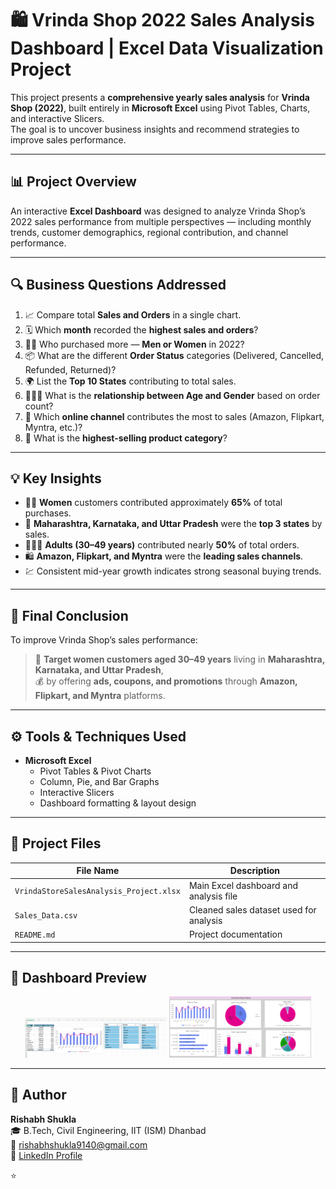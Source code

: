 # 🛍️ Vrinda Shop 2022 Sales Analysis Dashboard | Excel Data Visualization Project

This project presents a **comprehensive yearly sales analysis** for **Vrinda Shop (2022)**, built entirely in **Microsoft Excel** using Pivot Tables, Charts, and interactive Slicers.  
The goal is to uncover business insights and recommend strategies to improve sales performance.

---

## 📊 Project Overview

An interactive **Excel Dashboard** was designed to analyze Vrinda Shop’s 2022 sales performance from multiple perspectives — including monthly trends, customer demographics, regional contribution, and channel performance.

---

## 🔍 Business Questions Addressed

1. 📈 Compare total **Sales and Orders** in a single chart.  
2. 🗓️ Which **month** recorded the **highest sales and orders**?  
3. 👩‍🦰 Who purchased more — **Men or Women** in 2022?  
4. 📦 What are the different **Order Status** categories (Delivered, Cancelled, Refunded, Returned)?  
5. 🌍 List the **Top 10 States** contributing to total sales.  
6. 👨‍👩‍👧 What is the **relationship between Age and Gender** based on order count?  
7. 🛒 Which **online channel** contributes the most to sales (Amazon, Flipkart, Myntra, etc.)?  
8. 🎯 What is the **highest-selling product category**?

---

## 💡 Key Insights

- 👩‍🦰 **Women** customers contributed approximately **65%** of total purchases.  
- 🌆 **Maharashtra, Karnataka, and Uttar Pradesh** were the **top 3 states** by sales.  
- 👨‍👩‍👧 **Adults (30–49 years)** contributed nearly **50%** of total orders.  
- 🛍️ **Amazon, Flipkart, and Myntra** were the **leading sales channels**.  
- 💹 Consistent mid-year growth indicates strong seasonal buying trends.

---

## 🧠 Final Conclusion

To improve Vrinda Shop’s sales performance:

> 🎯 **Target women customers aged 30–49 years** living in **Maharashtra, Karnataka, and Uttar Pradesh**,  
> 💰 by offering **ads, coupons, and promotions** through **Amazon, Flipkart, and Myntra** platforms.

---

## ⚙️ Tools & Techniques Used

- **Microsoft Excel**
  - Pivot Tables & Pivot Charts  
  - Column, Pie, and Bar Graphs  
  - Interactive Slicers  
  - Dashboard formatting & layout design  

---

## 📂 Project Files

| File Name | Description |
|------------|-------------|
| `VrindaStoreSalesAnalysis_Project.xlsx` | Main Excel dashboard and analysis file |
| `Sales_Data.csv` | Cleaned sales dataset used for analysis |
| `README.md` | Project documentation |

---

## 📸 Dashboard Preview

<p align="center">
  <img src="dashboard_ss1.png" alt="Vrinda Shop Dashboard Screenshot 1" width="45%" />
  <img src="dashboard_ss2.png" alt="Vrinda Shop Dashboard Screenshot 2" width="45%" />
</p>

---

## 🧾 Author

**Rishabh Shukla**  
🎓 B.Tech, Civil Engineering, IIT (ISM) Dhanbad  
📧 [rishabhshukla9140@gmail.com](mailto:rishabhshukla9140@gmail.com)  
🔗 [LinkedIn Profile](https://www.linkedin.com/in/rishabhshukla192/)  

⭐
